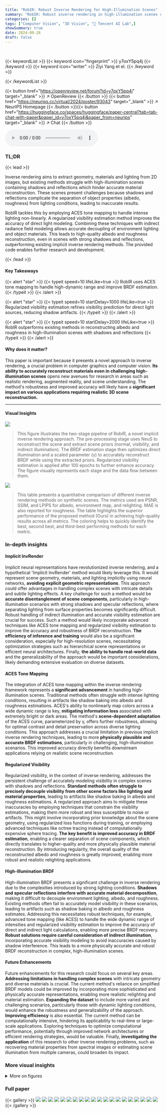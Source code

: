```yaml
---
title: "RobIR: Robust Inverse Rendering for High-Illumination Scenes"
summary: "RobIR: Robust inverse rendering in high-illumination scenes using ACES tone mapping and regularized visibility estimation for accurate BRDF reconstruction."
categories: []
tags: ["Computer Vision", "3D Vision", "🏢 Tencent AI Lab",]
showSummary: true
date: 2024-09-26
draft: false
---
```


<br>

{{< keywordList >}}
{{< keyword icon="fingerprint" >}} y7oxY5pq4j {{< /keyword >}}
{{< keyword icon="writer" >}} Ziyi Yang et el. {{< /keyword >}}
 
{{< /keywordList >}}

{{< button href="https://openreview.net/forum?id=y7oxY5pq4j" target="_blank" >}}
↗ OpenReview
{{< /button >}}
{{< button href="https://neurips.cc/virtual/2024/poster/93043" target="_blank" >}}
↗ NeurIPS Homepage
{{< /button >}}{{< button href="https://huggingface.co/spaces/huggingface/paper-central?tab=tab-chat-with-paper&paper_id=y7oxY5pq4j&paper_from=neurips" target="_blank" >}}
↗ Chat
{{< /button >}}



<audio controls>
    <source src="https://ai-paper-reviewer.com/y7oxY5pq4j/podcast.wav" type="audio/wav">
    Your browser does not support the audio element.
</audio>


### TL;DR


{{< lead >}}

Inverse rendering aims to extract geometry, materials and lighting from 2D images, but existing methods struggle with high-illumination scenes containing shadows and reflections which hinder accurate material reconstruction.  These scenes present challenges because shadows and reflections complicate the separation of object properties (albedo, roughness) from lighting conditions, leading to inaccurate results.

RobIR tackles this by employing ACES tone mapping to handle intense lighting non-linearly.  A regularized visibility estimation method improves the accuracy of direct light modeling. Combining these techniques with indirect radiance field modeling allows accurate decoupling of environment lighting and object materials.  This leads to high-quality albedo and roughness reconstruction, even in scenes with strong shadows and reflections, outperforming existing implicit inverse rendering methods.  The provided code enables further research and development.

{{< /lead >}}


#### Key Takeaways

{{< alert "star" >}}
{{< typeit speed=10 lifeLike=true >}} RobIR uses ACES tone mapping to handle high-dynamic range and improve BRDF estimation. {{< /typeit >}}
{{< /alert >}}

{{< alert "star" >}}
{{< typeit speed=10 startDelay=1000 lifeLike=true >}} Regularized visibility estimation refines visibility prediction for direct light sources, reducing shadow artifacts. {{< /typeit >}}
{{< /alert >}}

{{< alert "star" >}}
{{< typeit speed=10 startDelay=2000 lifeLike=true >}} RobIR outperforms existing methods in reconstructing albedo and roughness in high-illumination scenes with shadows and reflections {{< /typeit >}}
{{< /alert >}}

#### Why does it matter?
This paper is important because it presents a novel approach to inverse rendering, a crucial problem in computer graphics and computer vision.  **Its ability to accurately reconstruct materials even in challenging high-illumination scenes** opens new avenues for research in areas such as realistic rendering, augmented reality, and scene understanding. The method's robustness and improved accuracy will likely have a **significant impact on various applications requiring realistic 3D scene reconstruction.**

------
#### Visual Insights



![](https://ai-paper-reviewer.com/y7oxY5pq4j/figures_2_1.jpg)

> This figure illustrates the two-stage pipeline of RobIR, a novel implicit inverse rendering approach.  The pre-processing stage uses NeuS to reconstruct the scene and extract scene priors (normal, visibility, and indirect illumination). The BRDF estimation stage then optimizes direct illumination and a scaled parameter (γ) to accurately reconstruct BRDF while using the extracted priors.  Regularized visibility estimation is applied after 100 epochs to further enhance accuracy. The figure visually represents each stage and the data flow between them.





![](https://ai-paper-reviewer.com/y7oxY5pq4j/tables_6_1.jpg)

> This table presents a quantitative comparison of different inverse rendering methods on synthetic scenes. The metrics used are PSNR, SSIM, and LPIPS for albedo, environment map, and relighting.  MAE is also reported for roughness. The table highlights the superior performance of the proposed method (Ours) in achieving high-quality results across all metrics. The coloring helps to quickly identify the best, second best, and third-best performing methods for each metric.





### In-depth insights


#### Implicit InvRender
Implicit neural representations have revolutionized inverse rendering, and a hypothetical 'Implicit InvRender' method would likely leverage this.  It would represent scene geometry, materials, and lighting implicitly using neural networks, **avoiding explicit geometric representations**.  This approach could offer advantages in handling complex scenes with intricate details and subtle lighting effects.  A key challenge for such a method would be **accurate disentanglement of scene components**, particularly in high-illumination scenarios with strong shadows and specular reflections, where separating lighting from surface properties becomes significantly difficult.  Robust handling of indirect illumination and accurate visibility estimation are crucial for success.  Such a method would likely incorporate advanced techniques like ACES tone mapping and regularized visibility estimation to improve the accuracy and robustness of BRDF reconstruction.  **The efficiency of inference and training** would also be a significant consideration, especially for high-resolution scenes, necessitating optimization strategies such as hierarchical scene representations or efficient neural architectures. Finally, **the ability to handle real-world data** and the generalizability of the approach would be important considerations, likely demanding extensive evaluation on diverse datasets.

#### ACES Tone Mapping
The integration of ACES tone mapping within the inverse rendering framework represents a **significant advancement** in handling high-illumination scenes.  Traditional methods often struggle with intense lighting conditions, resulting in artifacts like shadow baking into albedo and roughness estimations.  ACES's ability to nonlinearly map colors across a wide dynamic range is key, **mitigating information loss** associated with extremely bright or dark areas. The method's **scene-dependent adaptation** of the ACES curve, parameterized by γ, offers further robustness, allowing for optimal contrast and detail preservation across diverse lighting conditions.  This approach addresses a crucial limitation in previous implicit inverse rendering techniques, leading to more **physically plausible and accurate BRDF estimations**, particularly in challenging, high-illumination scenarios. This improved accuracy directly benefits downstream applications relying on realistic scene reconstruction.

#### Regularized Visibility
Regularized visibility, in the context of inverse rendering, addresses the persistent challenge of accurately modeling visibility in complex scenes with shadows and reflections.  **Standard methods often struggle to precisely decouple visibility from other scene factors like lighting and material properties**, leading to artifacts like shadow baking in albedo and roughness estimations.  A regularized approach aims to mitigate these inaccuracies by employing techniques that constrain the visibility estimations, making them more robust and less susceptible to noise or artifacts. This might involve incorporating prior knowledge about the scene geometry, using regularized loss functions during training, or employing advanced techniques like octree tracing instead of computationally expensive sphere tracing.  **The key benefit is improved accuracy in BRDF estimation**, enabling a clearer separation of scene components, which directly translates to higher-quality and more physically plausible material reconstruction.  By introducing regularity, the overall quality of the reconstructed albedo and roughness is greatly improved, enabling more robust and realistic relighting applications.

#### High-Illumination BRDF
High-illumination BRDF presents a significant challenge in inverse rendering due to the complexities introduced by strong lighting conditions.  **Shadows and specular reflections interfere with accurate material decomposition**, making it difficult to decouple environment lighting, albedo, and roughness.  Existing methods often fail to accurately model visibility in these scenarios, leading to artifacts such as shadow baking in albedo and roughness estimates.  Addressing this necessitates robust techniques, for example, advanced tone mapping (like ACES) to handle the wide dynamic range of intensities and regularized visibility estimation to improve the accuracy of direct and indirect light calculations, enabling more precise BRDF recovery.  **Robust solutions require careful consideration of indirect illumination**, incorporating accurate visibility modeling to avoid inaccuracies caused by shadow interference. This leads to a more physically accurate and robust BRDF reconstruction in complex, high-illumination scenes.

#### Future Enhancements
Future enhancements for this research could focus on several key areas.  **Addressing limitations in handling complex scenes** with intricate geometry and diverse materials is crucial. The current method's reliance on simplified BRDF models could be improved by incorporating more sophisticated and physically accurate representations, enabling more realistic relighting and material estimation.  **Expanding the dataset** to include more varied and challenging scenarios, particularly those with dynamic lighting conditions, would enhance the robustness and generalizability of the approach.  **Improving efficiency** is also essential. The current method can be computationally intensive, hindering its applicability to real-time or large-scale applications. Exploring techniques to optimize computational performance, potentially through improved network architectures or efficient rendering strategies, would be valuable.  Finally, **investigating the application** of this research to other inverse rendering problems, such as recovering material properties from spectral images or estimating scene illumination from multiple cameras, could broaden its impact.


### More visual insights

<details>
<summary>More on figures
</summary>


![](https://ai-paper-reviewer.com/y7oxY5pq4j/figures_4_1.jpg)

> This figure shows a comparison of normal maps generated with and without a smooth loss. The image on the left (w/o smooth loss) shows a normal map with visible discontinuities and noise, while the image on the right (w/ smooth loss) shows a much smoother normal map with fewer artifacts.  The smooth loss helps to regularize the normal map, making it more suitable for subsequent BRDF estimation. The smooth loss prevents broken normals caused by specular reflection, which results in a higher quality normal map.


![](https://ai-paper-reviewer.com/y7oxY5pq4j/figures_4_2.jpg)

> This figure shows the effect of applying a smooth loss to the normal vectors predicted by the model.  The leftmost image is the input, the middle image shows the normal vectors before the smooth loss is applied, which contain artifacts and are noisy. The rightmost image shows the improved normal vectors after applying the smooth loss, resulting in smoother and more accurate normal prediction.


![](https://ai-paper-reviewer.com/y7oxY5pq4j/figures_5_1.jpg)

> This figure compares the albedo (the base color of an object) produced by RobIR and several other state-of-the-art inverse rendering methods.  RobIR's results show cleaner albedo than others, not having artifacts from shadows or reflections baked in.


![](https://ai-paper-reviewer.com/y7oxY5pq4j/figures_6_1.jpg)

> This figure compares the results of different inverse rendering methods on a challenging high-illumination dataset. It shows that previous methods struggle to separate shadows from the object's material properties (albedo and roughness), while the proposed method, RobIR, effectively decouples them, resulting in more accurate material estimation even in difficult lighting conditions.


![](https://ai-paper-reviewer.com/y7oxY5pq4j/figures_6_2.jpg)

> This figure compares the albedo reconstruction results of RobIR against several state-of-the-art methods on synthetic scenes.  It visually demonstrates RobIR's superior performance in accurately decoupling shadows and specular reflections from the albedo, avoiding artifacts seen in other methods that bake these effects into the albedo map.


![](https://ai-paper-reviewer.com/y7oxY5pq4j/figures_7_1.jpg)

> This figure shows a comparison of albedo and roughness results on real-world scenes between the proposed method (Ours) and several other state-of-the-art methods (InvRender, TensoIR, Relight-GS). The results demonstrate that the proposed method effectively decouples shadows and materials, leading to higher-quality albedo and roughness estimations, even in complex real-world scenarios.


![](https://ai-paper-reviewer.com/y7oxY5pq4j/figures_7_2.jpg)

> This figure shows the results of ablation studies conducted on the key components of the proposed BRDF estimation framework.  The ablation experiments systematically remove one component at a time (e.g., ACES tone mapping, regularized visibility estimation) to assess its individual contribution to the overall quality of the albedo reconstruction. The results highlight the significance of each component in achieving high-quality albedo.


![](https://ai-paper-reviewer.com/y7oxY5pq4j/figures_8_1.jpg)

> This figure demonstrates the de-shadowing capability of the proposed method.  Three different scenes are shown, each with an input image, a rendering with shadows, and a de-shadowed rendering. The de-shadowed renderings show the successful removal of shadows while preserving the overall quality of the image.


![](https://ai-paper-reviewer.com/y7oxY5pq4j/figures_8_2.jpg)

> This figure shows a comparison of relighting results for a helmet between the proposed method and several other state-of-the-art methods. The proposed method demonstrates high-quality results even in the presence of specular highlights and reflections, unlike other methods which suffer from artifacts such as shadow baking and inaccurate material representation.  The results are shown for four different lighting conditions (Light 0 - Light 3).


![](https://ai-paper-reviewer.com/y7oxY5pq4j/figures_13_1.jpg)

> This figure shows several examples of the RobIR method applied to different scenes. Each row represents a different scene, showing the ground truth image, the results obtained using the RobIR method, and the extracted normal map, lighting, albedo, and roughness. This showcases the versatility and high-quality results of the proposed method across diverse scenes and data sets.


![](https://ai-paper-reviewer.com/y7oxY5pq4j/figures_13_2.jpg)

> This figure demonstrates the relighting capabilities of the proposed method, RobIR, on a helmet model.  It showcases the ability to produce high-quality results even in complex scenes containing specular highlights and reflections, which are challenging for existing inverse rendering techniques. The comparison highlights RobIR's superior performance in decoupling shadows and material properties, resulting in more accurate and realistic relighting.


![](https://ai-paper-reviewer.com/y7oxY5pq4j/figures_14_1.jpg)

> This figure compares the results of the proposed method (Ours) and a previous method (TensoIR) on two different scenes with strong illumination: a hotdog and a Lego construction.  The comparison highlights the proposed method's ability to accurately decouple shadows from the object's material properties (albedo), unlike the previous method which struggles to separate them under intense lighting conditions.  This showcases the robustness of the new approach in handling high-illumination scenarios.


![](https://ai-paper-reviewer.com/y7oxY5pq4j/figures_14_2.jpg)

> This figure showcases the relighting capabilities of the proposed RobIR method.  It compares the relighting results of RobIR against other state-of-the-art methods (InvRender, TensoIR, and GS-IR) in scenarios with significant specular reflections and shadows. The comparison highlights RobIR's ability to accurately reconstruct the scene's BRDF, resulting in realistic and high-quality relighting, free from artifacts caused by baked shadows.


![](https://ai-paper-reviewer.com/y7oxY5pq4j/figures_15_1.jpg)

> This figure compares the results of different inverse rendering methods on a challenging dataset with high illumination.  It shows that existing methods struggle to separate shadows from the object's material properties (albedo, roughness), while the proposed method (Ours) achieves better separation, leading to higher-quality reconstructions.


![](https://ai-paper-reviewer.com/y7oxY5pq4j/figures_15_2.jpg)

> This figure compares the albedo reconstruction results of the proposed method (RobIR) and NVDiffRecMC on four synthetic scenes.  The comparison highlights RobIR's superior ability to decouple shadow and indirect illumination from the object's physical properties, leading to a cleaner and more accurate albedo reconstruction.  NVDiffRecMC, in contrast, struggles with this decoupling, resulting in albedo that is contaminated by shadows and indirect lighting effects.


![](https://ai-paper-reviewer.com/y7oxY5pq4j/figures_15_3.jpg)

> This figure compares the environment maps generated by the proposed method (Ours), the NVDiffRecMC method, and the ground truth (GT) for three different scenes.  The top row shows the environment maps for a scene with a red, textured surface, and a blurry background. The middle row shows the environment maps for a scene with a dark, textured area and a bright light source. The bottom row shows the environment maps for an outdoor scene with a house, a car, and some greenery. The comparison highlights the ability of the proposed method to accurately reconstruct environment lighting, even in challenging scenes with high dynamic range and complex lighting conditions.


![](https://ai-paper-reviewer.com/y7oxY5pq4j/figures_16_1.jpg)

> This figure compares the ACES and sRGB tone mapping curves.  The ACES curve shows a much wider input range than the sRGB curve, capable of handling a greater dynamic range of light intensities. This is significant because the ACES tone mapping is used to convert the PBR color output from the rendering equation to a range within [0, 1], making it suitable for use in the proposed inverse rendering method even in high-illumination scenes.


![](https://ai-paper-reviewer.com/y7oxY5pq4j/figures_16_2.jpg)

> This figure illustrates the two-stage pipeline of the proposed method, RobIR, for robust inverse rendering in high-illumination scenes.  The first stage involves pre-processing using NeuS to create an implicit scene representation from which normal, visibility, and indirect illumination are extracted. The second stage focuses on BRDF estimation, optimizing environmental lighting, a scaled parameter (γ), albedo (α), and roughness (r) to minimize reconstruction loss using the rendering equation. Regularized visibility estimation is applied after 100 epochs to improve accuracy by learning the visibility ratio (Q) of direct spherical Gaussians (SGs), effectively removing persistent shadows.


![](https://ai-paper-reviewer.com/y7oxY5pq4j/figures_16_3.jpg)

> This figure compares the ACES tone mapping curve with different gamma values (γ) and the standard sRGB curve, demonstrating the effectiveness of a scene-specific ACES tone mapping approach. The plot shows that an optimized ACES curve (γ = 0.42) closely matches the sRGB curve in a chessboard scene. This highlights the method's ability to adapt to various lighting conditions and reduce information loss.


</details>






### Full paper

{{< gallery >}}
<img src="https://ai-paper-reviewer.com/y7oxY5pq4j/1.png" class="grid-w50 md:grid-w33 xl:grid-w25" />
<img src="https://ai-paper-reviewer.com/y7oxY5pq4j/2.png" class="grid-w50 md:grid-w33 xl:grid-w25" />
<img src="https://ai-paper-reviewer.com/y7oxY5pq4j/3.png" class="grid-w50 md:grid-w33 xl:grid-w25" />
<img src="https://ai-paper-reviewer.com/y7oxY5pq4j/4.png" class="grid-w50 md:grid-w33 xl:grid-w25" />
<img src="https://ai-paper-reviewer.com/y7oxY5pq4j/5.png" class="grid-w50 md:grid-w33 xl:grid-w25" />
<img src="https://ai-paper-reviewer.com/y7oxY5pq4j/6.png" class="grid-w50 md:grid-w33 xl:grid-w25" />
<img src="https://ai-paper-reviewer.com/y7oxY5pq4j/7.png" class="grid-w50 md:grid-w33 xl:grid-w25" />
<img src="https://ai-paper-reviewer.com/y7oxY5pq4j/8.png" class="grid-w50 md:grid-w33 xl:grid-w25" />
<img src="https://ai-paper-reviewer.com/y7oxY5pq4j/9.png" class="grid-w50 md:grid-w33 xl:grid-w25" />
<img src="https://ai-paper-reviewer.com/y7oxY5pq4j/10.png" class="grid-w50 md:grid-w33 xl:grid-w25" />
<img src="https://ai-paper-reviewer.com/y7oxY5pq4j/11.png" class="grid-w50 md:grid-w33 xl:grid-w25" />
<img src="https://ai-paper-reviewer.com/y7oxY5pq4j/12.png" class="grid-w50 md:grid-w33 xl:grid-w25" />
<img src="https://ai-paper-reviewer.com/y7oxY5pq4j/13.png" class="grid-w50 md:grid-w33 xl:grid-w25" />
<img src="https://ai-paper-reviewer.com/y7oxY5pq4j/14.png" class="grid-w50 md:grid-w33 xl:grid-w25" />
<img src="https://ai-paper-reviewer.com/y7oxY5pq4j/15.png" class="grid-w50 md:grid-w33 xl:grid-w25" />
<img src="https://ai-paper-reviewer.com/y7oxY5pq4j/16.png" class="grid-w50 md:grid-w33 xl:grid-w25" />
<img src="https://ai-paper-reviewer.com/y7oxY5pq4j/17.png" class="grid-w50 md:grid-w33 xl:grid-w25" />
<img src="https://ai-paper-reviewer.com/y7oxY5pq4j/18.png" class="grid-w50 md:grid-w33 xl:grid-w25" />
<img src="https://ai-paper-reviewer.com/y7oxY5pq4j/19.png" class="grid-w50 md:grid-w33 xl:grid-w25" />
<img src="https://ai-paper-reviewer.com/y7oxY5pq4j/20.png" class="grid-w50 md:grid-w33 xl:grid-w25" />
{{< /gallery >}}